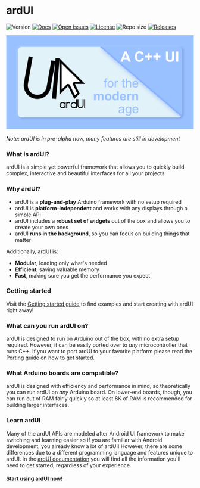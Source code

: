# ardUI

![Version](https://img.shields.io/badge/ardUI-pre--alpha-red?style=flat-square)
[![Docs](https://img.shields.io/badge/ardUI-Docs-brightgreen?style=flat-square)][docs]
[![Open issues](https://img.shields.io/github/issues/MStefan99/ardUI?style=flat-square)](https://github.com/MStefan99/ardUI/issues)
[![License](https://img.shields.io/badge/license-GPL--3.0-brightgreen?style=flat-square)](https://www.gnu.org/licenses/gpl-3.0.en.html)
![Repo size](https://img.shields.io/github/repo-size/mstefan99/ardui?style=flat-square)
[![Releases](https://img.shields.io/github/downloads/MStefan99/ardUI/total?style=flat-square)](https://github.com/MStefan99/ardUI/releases)

![Project card][project-card]

_Note: ardUI is in pre-alpha now, many features are still in development_

### What is ardUI?
ardUI is a simple yet powerful framework that allows you to quickly build complex, interactive and beautiful interfaces
for all your projects.

### Why ardUI?
- ardUI is a **plug-and-play** Arduino framework with no setup required
- ardUI is **platform-independent** and works with any displays through a simple API
- ardUI includes a **robust set of widgets** out of the box and allows you to create your own ones
- ardUI **runs in the background**, so you can focus on building things that matter

Additionally, ardUI is:
- **Modular**, loading only what's needed
- **Efficient**, saving valuable memory
- **Fast**, making sure you get the performance you expect

### Getting started
Visit the [Getting started guide][get-started] to find examples and start creating with ardUI right away!

### What can you run ardUI on?
ardUI is designed to run on Arduino out of the box, with no extra setup required. However, it can be easily ported over to
_any_ microcontroller that runs C++. If you want to port ardUI to your favorite platform please read the
[Porting guide][porting] on how to get started.

### What Arduino boards are compatible?
ardUI is designed with efficiency and performance in mind, so theoretically you can run ardUI on _any_ Arduino board.
On lower-end boards, though, you can run out of RAM fairly quickly so at least 8K of RAM is recommended
for building larger interfaces.

### Learn ardUI
Many of the ardUI APIs are modeled after Android UI framework to make switching and learning easier so if you are 
familiar with Android development, you already know a lot of ardUI! 
However, there are some differences due to a different programming language and
features unique to ardUI. In the [ardUI documentation][docs] you will find all the information you'll need 
to get started, regardless of your experience. 

#### [Start using ardUI now!][releases]


[project-card]: ./docs/img/project_card.png
[homepage]: https://ardui.mstefan99.com
[releases]: https://github.com/MStefan99/ardUI/releases
[docs]: https://ardui.mstefan99.com/pages
[get-started]: https://ardui.mstefan99.com/pages/tutorials/installation
[porting]: https://ardui.mstefan99.com/pages/guides/porting
